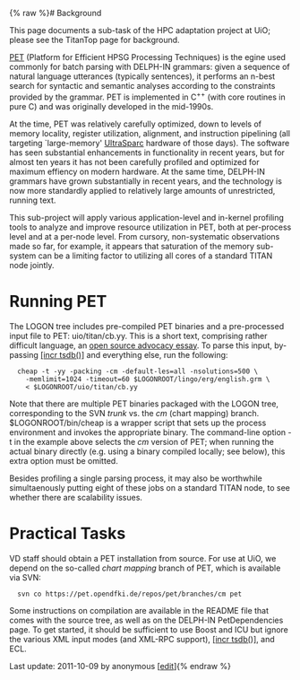 {% raw %}# Background

This page documents a sub-task of the HPC adaptation project at UiO;
please see the TitanTop page for background.

[PET](http://www.delph-in.net/pet) (Platform for Efficient HPSG
Processing Techniques) is the egine used commonly for batch parsing with
DELPH-IN grammars: given a sequence of natural language utterances
(typically sentences), it performs an n-best search for syntactic and
semantic analyses according to the constraints provided by the grammar.
PET is implemented in C<sup>++</sup> (with core routines in pure C) and
was originally developed in the mid-1990s.

At the time, PET was relatively carefully optimized, down to levels of
memory locality, register utilization, alignment, and instruction
pipelining (all targeting \`large-memory' [UltraSparc](/UltraSparc)
hardware of those days). The software has seen substantial enhancements
in functionality in recent years, but for almost ten years it has not
been carefully profiled and optimized for maximum effiency on modern
hardware. At the same time, DELPH-IN grammars have grown substantially
in recent years, and the technology is now more standardly applied to
relatively large amounts of unrestricted, running text.

This sub-project will apply various application-level and in-kernel
profiling tools to analyze and improve resource utilization in PET, both
at per-process level and at a per-node level. From cursory,
non-systematic observations made so far, for example, it appears that
saturation of the memory sub-system can be a limiting factor to
utilizing all cores of a standard TITAN node jointly.

# Running PET

The LOGON tree includes pre-compiled PET binaries and a pre-processed
input file to PET: uio/titan/cb.yy. This is a short text, comprising
rather difficult language, an [open source advocacy
essay](http://www.catb.org/~esr/writings/cathedral-bazaar/cathedral-bazaar/).
To parse this input, by-passing [\[incr
tsdb()\]](http://www.delph-in.net/itsdb) and everything else, run the
following:

      cheap -t -yy -packing -cm -default-les=all -nsolutions=500 \
        -memlimit=1024 -timeout=60 $LOGONROOT/lingo/erg/english.grm \
        < $LOGONROOT/uio/titan/cb.yy

Note that there are multiple PET binaries packaged with the LOGON tree,
corresponding to the SVN *trunk* vs. the *cm* (chart mapping) branch.
$LOGONROOT/bin/cheap is a wrapper script that sets up the process
environment and invokes the appropriate binary. The command-line option
-t in the example above selects the *cm* version of PET; when running
the actual binary directly (e.g. using a binary compiled locally; see
below), this extra option must be omitted.

Besides profiling a single parsing process, it may also be worthwhile
simultaenously putting eight of these jobs on a standard TITAN node, to
see whether there are scalability issues.

# Practical Tasks

VD staff should obtain a PET installation from source. For use at UiO,
we depend on the so-called *chart mapping* branch of PET, which is
available via SVN:

      svn co https://pet.opendfki.de/repos/pet/branches/cm pet

Some instructions on compilation are available in the README file that
comes with the source tree, as well as on the DELPH-IN
PetDependencies page. To get started, it should be
sufficient to use Boost and ICU but ignore the various XML input modes
(and XML-RPC support), [\[incr tsdb()\]](http://www.delph-in.net/itsdb),
and ECL.

Last update: 2011-10-09 by anonymous [[edit](https://github.com/delph-in/docs/wiki/TitanPet/_edit)]{% endraw %}